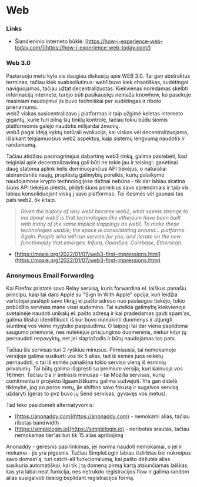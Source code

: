 # Web

### Links

* Šiandieninio interneto būklė: [https://how-i-experience-web-today.com/](https://how-i-experience-web-today.com/)

### Web 3.0

Pastaruoju metu kyla vis daugiau diskusijų apie WEB 3.0. Tai gan abstraktus terminas, tačiau kiek suabsoliutinus: web1 buvo kiek chaotiškas, sudėtingai naviguojamas, tačiau užtat decentralizuotas. Kiekvienas norėdamas skelbti informaciją internete, turėjo būti pasikaustęs nemažu knowhow, ko pasekoje masiniam naudojimui jis buvo techniškai per sudėtingas ir riboto prienamumo.\
web2 viskas susicentralizavo į platformas ir taip užgimė keletas interneto gigantų, kurie turi pilną šių tinklų kontrolę, tačiau tokiu būdu šiomis platformomis galėjo naudotis milijardai žmonių.\
web3 pagal idėją vyktų natūrali evoliucija, kai viskas vėl decentralizuojama, išlaikant teigiamuosius web2 aspektus, kaip sistemų lengvumą naudotis ir randamumą.

Tačiau atidžiau pasinagrinėjus dabartinę web3 rinką, galima pastebėti, kad teiginiai apie decentralizavimą gali būti ne tokie jau ir teisingi: ganėtinai daug statoma aplink kelis dominuojančius API tiekėjus, o natūraliai atsirandantis naujų, praplėstų galimybių poreikis, kurių palaikymo naudojamose krypto technologijose dažnai nebūna - tik dar labiau skatina šiuos API tiekėjus plėstis, pildyti šiuos poreikius savo sprendimais ir taip vis labiau konsoliduojant viską į savo platformas. Tai išesmės vėl gaunasi tas pats web2, tik kitaip.

> _Given the history of why web1 became web2, what seems strange to me about web3 is that technologies like ethereum have been built with many of the same implicit trappings as web1. To make these technologies usable, the space is consolidating around… platforms. Again. People who will run servers for you, and iterate on the new functionality that emerges. Infura, OpenSea, Coinbase, Etherscan._

* [https://moxie.org/2022/01/07/web3-first-impressions.html](https://moxie.org/2022/01/07/web3-first-impressions.html)

### Anonymous Email Forwarding

Kai Firefox pristatė savo Relay servisą, kuris forwardina el. laiškus panašiu principu, kaip tai daro Apple su "Sign In With Apple" opcija, kuri leidžia vartotojui paslėpti savo tikrąjį el.pašto adreso nuo paslaugos tiekėjo, tokio pobūdžio servisas mane visai sudomino. Tai suteikia galimybę kiekvienoje svetainėje naudoti unikalų el. pašto adresą ir kai pradedamas gauti spam'as, galima tiksliai identifikuoti iš kur buvo nuleakinti duomenys ir atjungti siuntimą vos vieno mygtuko paspaudimu. O taipogi tai dar viena papildoma saugumo priemonė, nes nutekėjus prisijungimo duomenims, niekur kitur jų pernaudoti nepavyktų, net jei slaptažodis ir būtų naudojamas tas pats.

Tačiau šis servisas turi 2 ryškius minusus. Pirmiausia, tai nemokamoje versijoje galima susikurti vos tik 5 alias, tad iš esmės juos reikėtų pernaudoti, o tai iš esmės panaikina tokio serviso vieną iš esminių privalumų. Tai būtų galima išspręsti su premium versija, kuri kainuoja vos 1€/mėn. Tačiau čia ir antrasis minusas - tai Mozilla servisas, kurių comitmentu ir projekto ilgaamžiškumu galima sudvejoti. Yra gan didelė tikimybė, jog po poros metų, jie shiftins savo fokusą ir sugalvos servisą uždaryti (geras to pvz buvo jų Send servisas, gyvavęs vos metus).

Tad teko pasidomėti alternatyvomis:

* [https://anonaddy.com](https://anonaddy.com) - nemokami alias, tačiau ribotas bandwidth
* [https://simplelogin.io](https://simplelogin.io) - neribotas srautas, tačiau nemokamas tier'as turi tik 15 alias apribojimą

Anonaddy - geresnis pasirinkimas, jei norima naudoti nemokamai, o jei ir mokama - jis yra pigesnis. Tačiau SimpleLogin labiau išdirbtas bei nukreipus savo domain'ą, turi catch-all funkcionalumą, kai pašto dėžutės alias susikuria automatiškai, kai tik į tą domeną pirmą kartą atsiunčiamas laiškas, kas yra labai neat funkcija, nes netrukdo registracijos flow ir galima random alias susigalvoti tiesiog bepildant registracijos formą.
